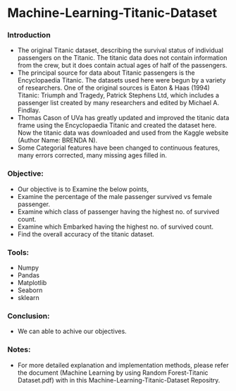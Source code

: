 # Machine-Learning-Titanic-Dataset

### Introduction

- The original Titanic dataset, describing the survival status of individual passengers on the Titanic. The titanic data does not contain information from the crew, but it does contain actual ages of half of the passengers. 
- The principal source for data about Titanic passengers is the Encyclopaedia Titanic. The datasets used here were begun by a variety of researchers. One of the original sources is Eaton & Haas (1994) Titanic: Triumph and Tragedy, Patrick Stephens Ltd, which includes a passenger list created by many researchers and edited by Michael A. Findlay.
- Thomas Cason of UVa has greatly updated and improved the titanic data frame using the Encyclopaedia Titanic and created the dataset here. Now the titanic data was downloaded and used from the Kaggle website (Author Name: BRENDA N). 
- Some Categorial features have been changed to continuous features, many errors corrected, many missing ages filled in.


### Objective:

- Our objective is to Examine the below points,
- Examine the percentage of the male passenger survived vs female passenger.
- Examine which class of passenger having the highest no. of survived count.
- Examine which Embarked having the highest no. of survived count.
- Find the overall accuracy of the titanic dataset.

### Tools:
- Numpy
- Pandas
- Matplotlib 
- Seaborn
- sklearn

### Conclusion:

- We can able to achive our objectives.

### Notes:

- For more detailed explanation and implementation methods, please refer the document (Machine Learning by using Random Forest-Titanic Dataset.pdf) with in this Machine-Learning-Titanic-Dataset Repositry.

